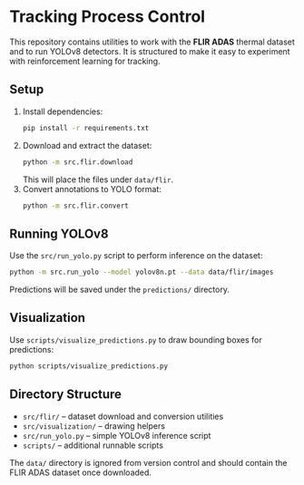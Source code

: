 # Tracking Process Control

This repository contains utilities to work with the **FLIR ADAS** thermal dataset and to run YOLOv8 detectors. It is structured to make it easy to experiment with reinforcement learning for tracking.

## Setup

1. Install dependencies:
   ```bash
   pip install -r requirements.txt
   ```
2. Download and extract the dataset:
   ```bash
   python -m src.flir.download
   ```
   This will place the files under `data/flir`.
3. Convert annotations to YOLO format:
   ```bash
   python -m src.flir.convert
   ```

## Running YOLOv8

Use the `src/run_yolo.py` script to perform inference on the dataset:

```bash
python -m src.run_yolo --model yolov8n.pt --data data/flir/images
```

Predictions will be saved under the `predictions/` directory.

## Visualization

Use `scripts/visualize_predictions.py` to draw bounding boxes for predictions:

```bash
python scripts/visualize_predictions.py
```

## Directory Structure

- `src/flir/` – dataset download and conversion utilities
- `src/visualization/` – drawing helpers
- `src/run_yolo.py` – simple YOLOv8 inference script
- `scripts/` – additional runnable scripts

The `data/` directory is ignored from version control and should contain the FLIR ADAS dataset once downloaded.
